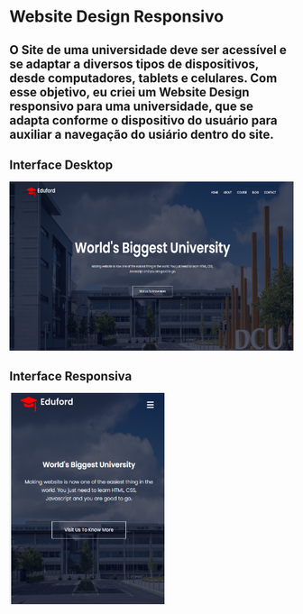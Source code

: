 
# Website Design Responsivo

## O Site de uma universidade deve ser acessível e se adaptar a diversos tipos de dispositivos, desde computadores, tablets e celulares. Com esse objetivo, eu criei um Website Design responsivo para uma universidade, que se adapta conforme o dispositivo do usuário para auxiliar a navegação do usiário dentro do site.

<h2>Interface Desktop</h2>

<img src="Images/eduford_img/Captura de Tela (109).png" height="300" width="600">

<h2>Interface Responsiva</h2>
 
<img src="Images/eduford_img/Captura de Tela (114).png" height="375" width="275">





